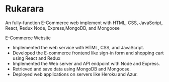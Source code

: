 # Rukarara
An fully-function E-Commerce web implement with HTML, CSS, JavaScript, React, Redux Node, Express,MongoDB, and Mongoose


E-Commerce Website
- Implemented the web service with HTML, CSS, and JavaScript.
- Developed the E-commerce frontend like sign-in form and shopping cart using React and Redux
- Implemented the Web server and API endpoint with Node and Express.
- Retrieved and save data using MongoDB and Mongoose.
- Deployed web applications on servers like Heroku and Azur.
